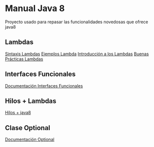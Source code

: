 # Manual Java 8
Proyecto usado para repasar las funcionalidades novedosas que ofrece java8

## Lambdas
<a href="https://www.geeksforgeeks.org/lambda-expressions-java-8/">Sintaxis Lambdas</a>
<a href="https://www.tutorialspoint.com/java8/java8_lambda_expressions">Ejemplos Lambda</a>
<a href="https://www.oracle.com/webfolder/technetwork/tutorials/obe/java/Lambda-QuickStart/index.html">Introducción a los Lambdas</a>
<a href="https://www.baeldung.com/java-8-lambda-expressions-tips">Buenas Prácticas Lambdas</a>

## Interfaces Funcionales
<a href="https://www.arquitecturajava.com/java-functional-interface/">Documentación Interfaces Funcionales</a>

## Hilos + Lambdas
<a href="https://winterbe.com/posts/2015/04/07/java8-concurrency-tutorial-thread-executor-examples/">Hilos + java8</a>

## Clase Optional
<a href="https://www.baeldung.com/java-optional">Documentación Optional</a>
